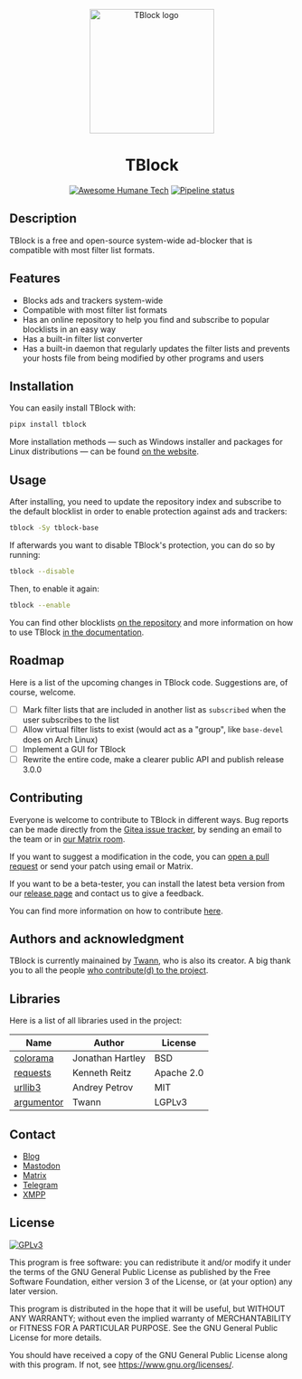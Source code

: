 <p align="center">
<img align="center" src="https://codeberg.org/tblock/tblock/raw/branch/main/assets/icons/tblock.svg" alt="TBlock logo" width="220px">
</p>
<p align="center">
<h1 align="center">TBlock</h1>
</p>
<p align="center">
<a href="https://github.com/humanetech-community/awesome-humane-tech"><img src="https://codeberg.org/tblock/tblock/raw/branch/main/assets/icons/humane-tech-badge.svg" alt="Awesome Humane Tech"></a>
<a href="https://framagit.org/twann/tblock/-/pipelines"><img src="https://framagit.org/twann/tblock/badges/main/pipeline.svg" alt="Pipeline status"></a>
</p>

## Description

TBlock is a free and open-source system-wide ad-blocker that is compatible with most filter list formats.

## Features

- Blocks ads and trackers system-wide
- Compatible with most filter list formats
- Has an online repository to help you find and subscribe to popular blocklists in an easy way
- Has a built-in filter list converter
- Has a built-in daemon that regularly updates the filter lists and prevents your hosts file from being modified by other programs and users

## Installation

You can easily install TBlock with:

```sh
pipx install tblock
```

More installation methods — such as Windows installer and packages for Linux distributions — can be found [on the website](https://tblock.codeberg.page/install).

## Usage

After installing, you need to update the repository index and subscribe to the default blocklist in order to enable protection against ads and trackers:

```sh
tblock -Sy tblock-base
```

If afterwards you want to disable TBlock's protection, you can do so by running:

```sh
tblock --disable
```

Then, to enable it again:

```sh
tblock --enable
```

You can find other blocklists [on the repository](https://tblock.codeberg.page/repository) and more information on how to use TBlock [in the documentation](https://tblock.codeberg.page/docs).

## Roadmap

Here is a list of the upcoming changes in TBlock code. Suggestions are, of course, welcome.

- [ ] Mark filter lists that are included in another list as `subscribed` when the user subscribes to the list
- [ ] Allow virtual filter lists to exist (would act as a "group", like `base-devel` does on Arch Linux)
- [ ] Implement a GUI for TBlock
- [ ] Rewrite the entire code, make a clearer public API and publish release 3.0.0

## Contributing

Everyone is welcome to contribute to TBlock in different ways. Bug reports can be made directly from the [Gitea issue tracker](https://codeberg.org/tblock/tblock/issues), by sending an email to the team or in [our Matrix room](https://matrix.to/#/#tblock:envs.net). 

If you want to suggest a modification in the code, you can [open a pull request](https://codeberg.org/tblock/tblock/pulls) or send your patch using email or Matrix.

If you want to be a beta-tester, you can install the latest beta version from our [release page](https://codeberg.org/tblock/tblock/releases) and contact us to give a feedback.

You can find more information on how to contribute [here](https://codeberg.org/tblock/tblock/src/branch/main/CONTRIBUTING.md).

## Authors and acknowledgment

TBlock is currently mainained by [Twann](https://codeberg.org/twann), who is also its creator.
A big thank you to all the people [who contribute(d) to the project](https://codeberg.org/tblock/tblock/src/branch/main/CONTRIBUTORS.md).

## Libraries

Here is a list of all libraries used in the project:

| Name | Author | License |
| --- | --- | --- |
| [colorama](https://github.com/tartley/colorama) | Jonathan Hartley | BSD |
| [requests](https://requests.readthedocs.io/) | Kenneth Reitz | Apache 2.0 |
| [urllib3](https://urllib3.readthedocs.io/) | Andrey Petrov | MIT |
| [argumentor](https://codeberg.org/twann/python-argumentor) | Twann | LGPLv3 |

## Contact

- [Blog](https://fediverse.blog/~/TBlock)
- [Mastodon](https://fosstodon.org/@tblock)
- [Matrix](https://matrix.to/#/#tblock:matrix.org)
- [Telegram](https://t.me/tblock)
- [XMPP](xmpp:tblockproject@chat.disroot.org?join)

## License

[![GPLv3](https://www.gnu.org/graphics/gplv3-with-text-136x68.png)](https://www.gnu.org/licenses/gpl-3.0)

This program is free software: you can redistribute it and/or modify
it under the terms of the GNU General Public License as published by
the Free Software Foundation, either version 3 of the License, or
(at your option) any later version.

This program is distributed in the hope that it will be useful,
but WITHOUT ANY WARRANTY; without even the implied warranty of
MERCHANTABILITY or FITNESS FOR A PARTICULAR PURPOSE.  See the
GNU General Public License for more details.

You should have received a copy of the GNU General Public License
along with this program.  If not, see <https://www.gnu.org/licenses/>.
